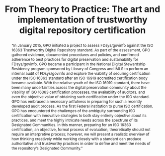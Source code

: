---
abstract: '"In January 2015, GPO initiated a project to assess FDsys/govinfo against
  the ISO 16363 Trustworthy Digital Repository standard. As part of the assessment,
  GPO gathered evidence, documented procedures and policies, and confirmed adherence
  to best practices for digital preservation and sustainability for FDsys/govinfo.
  GPO became a participant in the National Digital Stewardship Residency program sponsored
  by Library of Congress and IMLS to perform an internal audit of FDsys/govinfo and
  explore the viability of securing certification under the ISO 16363 standard after
  an ISO 16919 accredited certification body became available.

  With the relative youth of the ISO 16919 standard, there have been many uncertainties
  across the digital preservation community about the viability of ISO 16363 certification
  processes, the availability of auditors, and even the objective value of obtaining
  such certification under the ISO standard. GPO has embraced a necessary artfulness
  in preparing for such a recently developed audit process. As the first Federal institution
  to purse ISO certification, GPO has encountered the challenges of the ambiguity
  surrounding ISO certification with innovative strategies to both stay entirely objective
  about its practices, and meet the highly intricate needs across the spectrum of
  its Designated Communities. In this manner, preparing for an ISO 16363 certification,
  an objective, formal process of evaluation, theoretically should not require an
  interpretive process; however, we will present a realistic overview of how thinking
  creatively while working closely with a standard can produce authoritative and trustworthy
  practices in order to define and meet the needs of the repository’s Designated Community."'
creators:
- Jessica Tieman
- David Walls
date: null
document_url: https://services.phaidra.univie.ac.at/api/object/o:923639/download
grand_parent: iPRES
institutions: []
keywords:
- boston
landing_page_url: https://phaidra.univie.ac.at/o:923639
language: eng
layout: publication
license: CC BY 4.0 International
notes_url: null
parent: iPRES 2018
publication_type: paper
size: 73449
slides_url: null
source_name: iPRES
stream_url: null
title: 'From Theory to Practice: The art and implementation of trustworthy digital
  repository certification'
year: 2018
---